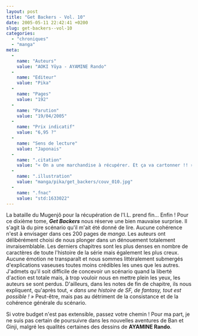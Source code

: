 ```yaml
---
layout: post
title: "Get Backers - Vol. 10"
date: 2005-05-11 22:42:41 +0200
slug: get-backers--vol-10
categories:
  - "chroniques"
  - "manga"
meta:
  -
    name: "Auteurs"
    value: "AOKI Yûya - AYAMINE Rando"
  -
    name: "Editeur"
    value: "Pika"
  -
    name: "Pages"
    value: "192"
  -
    name: "Parution"
    value: "19/04/2005"
  -
    name: "Prix indicatif"
    value: "6,95 ?"
  -
    name: "Sens de lecture"
    value: "Japonais"
  -
    name: ".citation"
    value: "« On a une marchandise à récupérer. Et ça va cartonner !! »"
  -
    name: ".illustration"
    value: "manga/pika/get_backers/couv_010.jpg"
  -
    name: ".fnac"
    value: "std:1633022"
---
```


La bataille du Mugenjô pour la récupération de l'I.L. prend fin... Enfin ! Pour ce dixième tome, **_Get Backers_** nous réserve une bien mauvaise surprise. Il s'agit là du pire scénario qu'il m'ait été donné de lire. Aucune cohérence n'est à envisager dans ces 200 pages de _manga_. Les auteurs ont délibérément choisi de nous plonger dans un dénouement totalement invraisemblable. Les derniers chapitres sont les plus denses en nombre de caractères de toute l'histoire de la série mais également les plus creux. Aucune émotion ne transparaît et nous sommes littéralement submergés d'explications vaseuses toutes moins crédibles les unes que les autres. J'admets qu'il soit difficile de concevoir un scénario quand la liberté d'action est totale mais, à trop vouloir nous en mettre plein les yeux, les auteurs se sont perdus. D'ailleurs, dans les notes de fin de chapitre, ils nous expliquent, qu'après tout, _« dans une histoire de SF, de fantasy, tout est possible ! »_ Peut-être, mais pas au détriment de la consistance et de la cohérence générale du scénario.

Si votre budget n'est pas extensible, passez votre chemin ! Pour ma part, je ne suis pas certain de poursuivre dans les nouvelles aventures de Ban et Ginji, malgré les qualités certaines des dessins de **AYAMINE Rando**.